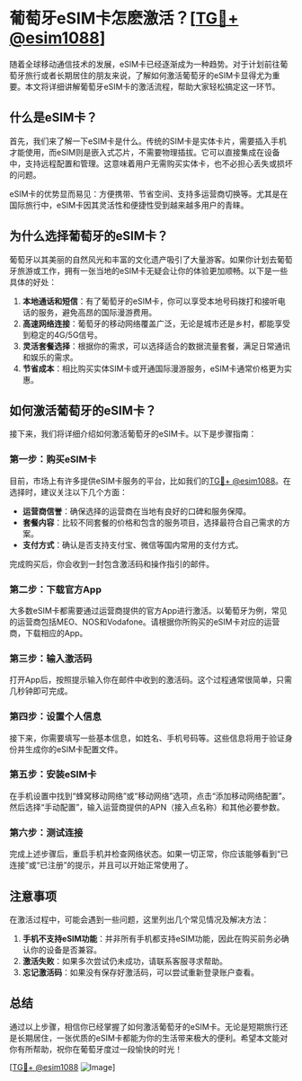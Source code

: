 # 葡萄牙eSIM卡怎麽激活？[[TG💪+ @esim1088](https://t.me/s/esim1088)]

随着全球移动通信技术的发展，eSIM卡已经逐渐成为一种趋势。对于计划前往葡萄牙旅行或者长期居住的朋友来说，了解如何激活葡萄牙的eSIM卡显得尤为重要。本文将详细讲解葡萄牙eSIM卡的激活流程，帮助大家轻松搞定这一环节。

## 什么是eSIM卡？

首先，我们来了解一下eSIM卡是什么。传统的SIM卡是实体卡片，需要插入手机才能使用，而eSIM则是嵌入式芯片，不需要物理插拔。它可以直接集成在设备中，支持远程配置和管理。这意味着用户无需购买实体卡，也不必担心丢失或损坏的问题。

eSIM卡的优势显而易见：方便携带、节省空间、支持多运营商切换等。尤其是在国际旅行中，eSIM卡因其灵活性和便捷性受到越来越多用户的青睐。

## 为什么选择葡萄牙的eSIM卡？

葡萄牙以其美丽的自然风光和丰富的文化遗产吸引了大量游客。如果你计划去葡萄牙旅游或工作，拥有一张当地的eSIM卡无疑会让你的体验更加顺畅。以下是一些具体的好处：

1. **本地通话和短信**：有了葡萄牙的eSIM卡，你可以享受本地号码拨打和接听电话的服务，避免高昂的国际漫游费用。
2. **高速网络连接**：葡萄牙的移动网络覆盖广泛，无论是城市还是乡村，都能享受到稳定的4G/5G信号。
3. **灵活套餐选择**：根据你的需求，可以选择适合的数据流量套餐，满足日常通讯和娱乐的需求。
4. **节省成本**：相比购买实体SIM卡或开通国际漫游服务，eSIM卡通常价格更为实惠。

## 如何激活葡萄牙的eSIM卡？

接下来，我们将详细介绍如何激活葡萄牙的eSIM卡。以下是步骤指南：

### 第一步：购买eSIM卡

目前，市场上有许多提供eSIM卡服务的平台，比如我们的[TG💪+ @esim1088](https://t.me/s/esim1088)。在选择时，建议关注以下几个方面：

- **运营商信誉**：确保选择的运营商在当地有良好的口碑和服务保障。
- **套餐内容**：比较不同套餐的价格和包含的服务项目，选择最符合自己需求的方案。
- **支付方式**：确认是否支持支付宝、微信等国内常用的支付方式。

完成购买后，你会收到一封包含激活码和操作指引的邮件。

### 第二步：下载官方App

大多数eSIM卡都需要通过运营商提供的官方App进行激活。以葡萄牙为例，常见的运营商包括MEO、NOS和Vodafone。请根据你所购买的eSIM卡对应的运营商，下载相应的App。

### 第三步：输入激活码

打开App后，按照提示输入你在邮件中收到的激活码。这个过程通常很简单，只需几秒钟即可完成。

### 第四步：设置个人信息

接下来，你需要填写一些基本信息，如姓名、手机号码等。这些信息将用于验证身份并生成你的eSIM卡配置文件。

### 第五步：安装eSIM卡

在手机设置中找到“蜂窝移动网络”或“移动网络”选项，点击“添加移动网络配置”。然后选择“手动配置”，输入运营商提供的APN（接入点名称）和其他必要参数。

### 第六步：测试连接

完成上述步骤后，重启手机并检查网络状态。如果一切正常，你应该能够看到“已连接”或“已注册”的提示，并且可以开始正常使用了。

## 注意事项

在激活过程中，可能会遇到一些问题，这里列出几个常见情况及解决方法：

1. **手机不支持eSIM功能**：并非所有手机都支持eSIM功能，因此在购买前务必确认你的设备是否兼容。
2. **激活失败**：如果多次尝试仍未成功，请联系客服寻求帮助。
3. **忘记激活码**：如果没有保存好激活码，可以尝试重新登录账户查看。

## 总结

通过以上步骤，相信你已经掌握了如何激活葡萄牙的eSIM卡。无论是短期旅行还是长期居住，一张优质的eSIM卡都能为你的生活带来极大的便利。希望本文能对你有所帮助，祝你在葡萄牙度过一段愉快的时光！

[[TG💪+ @esim1088](https://t.me/s/esim1088) ![Image](https://i.postimg.cc/4NQfJmqS/Snipaste-2025-05-13-00-14-12.png)]
